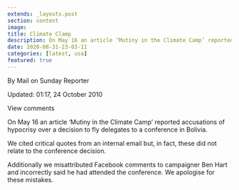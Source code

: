 ```yaml
---
extends: _layouts.post
section: content
image:  
title: Climate Clamp 
description: On May 16 an article ‘Mutiny in the Climate Camp’ reported accusations of hypocrisy over a decision to fly delegates to a conference in Bolivia. We cited critical quotes from an internal email but, in fact, these did not relate to the conference decision. Additionally we misattributed Facebook comments to campaigner Ben Hart and incorrectly said he had attended the conference. We apologise for these mistakes. 
date: 2020-08-31-23-03-11 
categories: [latest, usa] 
featured: true 
--- 
```

By Mail on Sunday Reporter 

 Updated:  01:17, 24 October 2010   



View  comments

On May 16 an article ‘Mutiny in the Climate Camp’ reported accusations of hypocrisy over a decision to fly delegates to a conference in Bolivia. 

We cited critical quotes from an internal email but, in fact, these did not relate to the conference decision. 

Additionally we misattributed Facebook comments to campaigner Ben Hart and incorrectly said he had attended the conference. We apologise for these mistakes.

